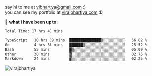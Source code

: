 say hi to me at [vlbhartiya@gmail.com](mailto:vlbhartiya@gmail.com) :)<br/>
you can see my portfolio at [virajbhartiya.com](https://virajbhartiya.com) :D<br/>


🚀 **what i have been up to:**

<!--START_SECTION:waka-->

```txt
Total Time: 17 hrs 41 mins

TypeScript   10 hrs 19 mins  ██████████████▒░░░░░░░░░░   56.82 %
Go           4 hrs 38 mins   ██████▒░░░░░░░░░░░░░░░░░░   25.52 %
Bash         55 mins         █▒░░░░░░░░░░░░░░░░░░░░░░░   05.09 %
Other        30 mins         ▓░░░░░░░░░░░░░░░░░░░░░░░░   02.75 %
Markdown     24 mins         ▓░░░░░░░░░░░░░░░░░░░░░░░░   02.25 %
```

<!--END_SECTION:waka-->

<p align="left"> <img src="https://komarev.com/ghpvc/?username=virajbhartiya&color=blue" alt="virajbhartiya" /> </p>
